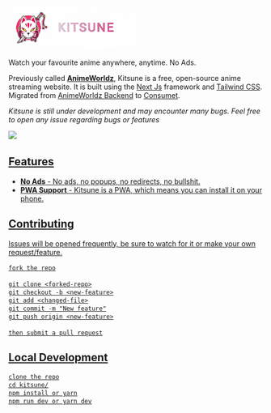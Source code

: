 ![logo.png](logo.png)

Watch your favourite anime anywhere, anytime. No Ads.

Previously called [**AnimeWorldz**](https://github.com/Dovakiin0/Kitsune/tree/v2.0), Kitsune is a free, open-source anime streaming website. It is built using the [Next Js](https://nextjs.org/) framework and [Tailwind CSS](https://tailwindcss.com/).  
Migrated from [AnimeWorldz Backend](https://github.com/Dovakiin0/anime-data) to [Consumet](https://github.com/consumet/api.consumet.org).


_Kitsune is still under development and may encounter many bugs. Feel free to open any issue regarding bugs or features_

<a href="https://discord.gg/6yAJ3XDHTt">
   <img src="https://discordapp.com/api/guilds/1100342425886675036/widget.png?style=banner2">
</p>


## Features

- **No Ads** - No ads, no popups, no redirects, no bullshit.
- **PWA Support** - Kitsune is a PWA, which means you can install it on your phone.

## Contributing

Issues will be opened frequently, be sure to watch for it or make your own request/feature.

```
fork the repo

git clone <forked-repo>
git checkout -b <new-feature>
git add <changed-file>
git commit -m "New feature"
git push origin <new-feature>

then submit a pull request
```

## Local Development

```
clone the repo
cd kitsune/
npm install or yarn
npm run dev or yarn dev
```
